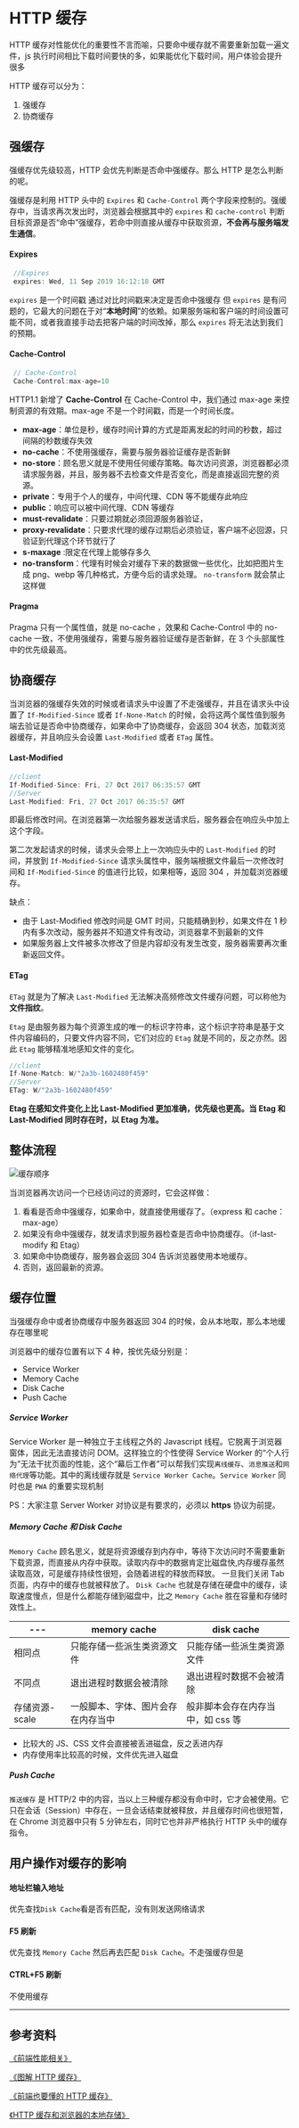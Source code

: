 # HTTP 缓存

HTTP 缓存对性能优化的重要性不言而喻，只要命中缓存就不需要重新加载一遍文件，js 执行时间相比下载时间要快的多，如果能优化下载时间，用户体验会提升很多

HTTP 缓存可以分为：

1. 强缓存
2. 协商缓存

## 强缓存

强缓存优先级较高，HTTP 会优先判断是否命中强缓存。那么 HTTP 是怎么判断的呢。

强缓存是利用 HTTP 头中的 `Expires` 和 `Cache-Control` 两个字段来控制的。强缓存中，当请求再次发出时，浏览器会根据其中的 `expires` 和 `cache-control` 判断目标资源是否“命中”强缓存，若命中则直接从缓存中获取资源，**不会再与服务端发生通信**。

#### Expires

```javascript
 //Expires
 expires: Wed, 11 Sep 2019 16:12:18 GMT
```

`expires` 是一个时间戳 通过对比时间戳来决定是否命中强缓存
但 `expires` 是有问题的，它最大的问题在于对“**本地时间**”的依赖。如果服务端和客户端的时间设置可能不同，或者我直接手动去把客户端的时间改掉，那么 `expires` 将无法达到我们的预期。

#### Cache-Control

```javascript
 // Cache-Control
 Cache-Control:max-age=10
```

HTTP1.1 新增了 **Cache-Control**
在 Cache-Control 中，我们通过 max-age 来控制资源的有效期。max-age 不是一个时间戳，而是一个时间长度。

- **max-age**：单位是秒，缓存时间计算的方式是距离发起的时间的秒数，超过间隔的秒数缓存失效
- **no-cache**：不使用强缓存，需要与服务器验证缓存是否新鲜
- **no-store**：顾名思义就是不使用任何缓存策略。每次访问资源，浏览器都必须请求服务器，并且，服务器不去检查文件是否变化，而是直接返回完整的资源。
- **private**：专用于个人的缓存，中间代理、CDN 等不能缓存此响应
- **public**：响应可以被中间代理、CDN 等缓存
- **must-revalidate**：只要过期就必须回源服务器验证，
- **proxy-revalidate**：只要求代理的缓存过期后必须验证，客户端不必回源，只验证到代理这个环节就行了
- **s-maxage** :限定在代理上能够存多久
- **no-transform**：代理有时候会对缓存下来的数据做一些优化，比如把图片生成 png、webp 等几种格式，方便今后的请求处理。 `no-transform` 就会禁止这样做

#### Pragma

Pragma 只有一个属性值，就是 no-cache ，效果和 Cache-Control 中的 no-cache 一致，不使用强缓存，需要与服务器验证缓存是否新鲜，在 3 个头部属性中的优先级最高。

## 协商缓存

当浏览器的强缓存失效的时候或者请求头中设置了不走强缓存，并且在请求头中设置了 `If-Modified-Since` 或者 `If-None-Match` 的时候，会将这两个属性值到服务端去验证是否命中协商缓存，如果命中了协商缓存，会返回 304 状态，加载浏览器缓存，并且响应头会设置 `Last-Modified` 或者 `ETag` 属性。

#### Last-Modified

```javascript
//client
If-Modified-Since: Fri, 27 Oct 2017 06:35:57 GMT
//Server
Last-Modified: Fri, 27 Oct 2017 06:35:57 GMT
```

即最后修改时间。在浏览器第一次给服务器发送请求后，服务器会在响应头中加上这个字段。

第二次发起请求的时候，请求头会带上上一次响应头中的 `Last-Modified` 的时间，并放到 `If-Modified-Since` 请求头属性中，服务端根据文件最后一次修改时间和 `If-Modified-Sinc`e 的值进行比较，如果相等，返回 304 ，并加载浏览器缓存。

缺点：

- 由于 Last-Modified 修改时间是 GMT 时间，只能精确到秒，如果文件在 1 秒内有多次改动，服务器并不知道文件有改动，浏览器拿不到最新的文件
- 如果服务器上文件被多次修改了但是内容却没有发生改变，服务器需要再次重新返回文件。

#### ETag

`ETag` 就是为了解决 `Last-Modified` 无法解决高频修改文件缓存问题，可以称他为 **文件指纹**。

`Etag` 是由服务器为每个资源生成的唯一的标识字符串，这个标识字符串是基于文件内容编码的，只要文件内容不同，它们对应的 `Etag` 就是不同的，反之亦然。因此 `Etag` 能够精准地感知文件的变化。

```javascript
//client
If-None-Match: W/"2a3b-1602480f459"
//Server
ETag: W/"2a3b-1602480f459"
```

**Etag 在感知文件变化上比 Last-Modified 更加准确，优先级也更高。当 Etag 和 Last-Modified 同时存在时，以 Etag 为准。**

## 整体流程

<img :src="$withBase('/HTTP/clipboard.png')" alt="缓存顺序">

当浏览器再次访问一个已经访问过的资源时，它会这样做：

1. 看看是否命中强缓存，如果命中，就直接使用缓存了。（express 和 cache：max-age）
2. 如果没有命中强缓存，就发请求到服务器检查是否命中协商缓存。（if-last-modify 和 Etag）
3. 如果命中协商缓存，服务器会返回 304 告诉浏览器使用本地缓存。
4. 否则，返回最新的资源。

## 缓存位置

当强缓存命中或者协商缓存中服务器返回 304 的时候，会从本地取，那么本地缓存在哪里呢

浏览器中的缓存位置有以下 4 种，按优先级分别是：

- Service Worker
- Memory Cache
- Disk Cache
- Push Cache

##### Service Worker

Service Worker 是一种独立于主线程之外的 Javascript 线程。它脱离于浏览器窗体，因此无法直接访问 DOM。这样独立的个性使得 Service Worker 的“个人行为”无法干扰页面的性能，这个“幕后工作者”可以帮我们实现`离线缓存`、`消息推送`和`网络代理`等功能。其中的离线缓存就是 `Service Worker Cache`。`Service Worker` 同时也是 `PWA` 的重要实现机制

PS：大家注意 Server Worker 对协议是有要求的，必须以 **https** 协议为前提。

##### Memory Cache 和 Disk Cache

`Memory Cache` 顾名思义，就是将资源缓存到内存中，等待下次访问时不需要重新下载资源，而直接从内存中获取。读取内存中的数据肯定比磁盘快,内存缓存虽然读取高效，可是缓存持续性很短，会随着进程的释放而释放。 一旦我们关闭 Tab 页面，内存中的缓存也就被释放了。
`Disk Cache` 也就是存储在硬盘中的缓存，读取速度慢点，但是什么都能存储到磁盘中，比之 `Memory Cache` 胜在容量和存储时效性上。

| ---            | memory cache                       | disk cache                        |
| -------------- | ---------------------------------- | --------------------------------- |
| 相同点         | 只能存储一些派生类资源文件         | 只能存储一些派生类资源文件        |
| 不同点         | 退出进程时数据会被清除             | 退出进程时数据不会被清除          |
| 存储资源-scale | 一般脚本、字体、图片会存在内存当中 | 般非脚本会存在内存当中，如 css 等 |

- 比较大的 JS、CSS 文件会直接被丢进磁盘，反之丢进内存
- 内存使用率比较高的时候，文件优先进入磁盘

##### Push Cache

`推送缓存` 是 HTTP/2 中的内容，当以上三种缓存都没有命中时，它才会被使用。它只在会话（Session）中存在，一旦会话结束就被释放，并且缓存时间也很短暂，在 Chrome 浏览器中只有 5 分钟左右，同时它也并非严格执行 HTTP 头中的缓存指令。

## 用户操作对缓存的影响

#### 地址栏输入地址

优先查找`Disk Cache`看是否有匹配，没有则发送网络请求

#### F5 刷新

优先查找 `Memory Cache` 然后再去匹配 `Disk Cache`。不走强缓存但是

#### CTRL+F5 刷新

不使用缓存

---

## 参考资料

[《前端性能相关》](http://47.98.159.95/my_blog/perform/001.html#%E5%8D%8F%E5%95%86%E7%BC%93%E5%AD%98)

[《图解 HTTP 缓存》](https://juejin.im/post/5eb7f811f265da7bbc7cc5bd)

[《前端也要懂的 HTTP 缓存》](https://juejin.im/post/5b70edd4f265da27df0938bc#heading-7)

[《HTTP 缓存和浏览器的本地存储》](https://segmentfault.com/a/1190000020086923)
